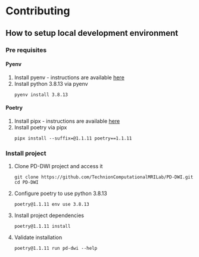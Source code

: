 # Contributing

## How to setup local development environment

### Pre requisites

#### Pyenv

1. Install pyenv - instructions are available [here](https://github.com/pyenv/pyenv?tab=readme-ov-file#installation)
2. Install python 3.8.13 via pyenv
   ```
   pyenv install 3.8.13
   ```

#### Poetry

1. Install pipx - instructions are available [here](https://github.com/pypa/pipx?tab=readme-ov-file#install-pipx)
2. Install poetry via pipx 
   ```
   pipx install --suffix=@1.1.11 poetry==1.1.11
   ```

### Install project

1. Clone PD-DWI project and access it
   ```
   git clone https://github.com/TechnionComputationalMRILab/PD-DWI.git
   cd PD-DWI 
   ```
2. Configure poetry to use python 3.8.13
   ```
   poetry@1.1.11 env use 3.8.13
   ```
3. Install project dependencies 
   ```
   poetry@1.1.11 install
   ```
4. Validate installation
   ```
   poetry@1.1.11 run pd-dwi --help
   ```